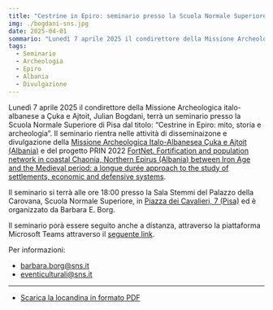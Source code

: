 ```yaml
---
title: "Cestrine in Epiro: seminario presso la Scuola Normale Superiore di Pisa"
img: ./bogdani-sns.jpg
date: 2025-04-01
sommario: "Lunedì 7 aprile 2025 il condirettore della Missione Archeologica italo-albanese a Çuka e Ajtoit, Julian Bogdani, terrà un seminario presso la Scuola Normale Superiore di Pisa dal titolo: “Cestrine in Epiro: mito, storia e archeologia”"
tags:
  - Seminario
  - Archeologia
  - Epiro
  - Albania
  - Divulgazione
---
```


Lunedì 7 aprile 2025 il condirettore della Missione Archeologica italo-albanese a Çuka e Ajtoit, Julian Bogdani, terrà un seminario presso la Scuola Normale Superiore di Pisa dal titolo: “Cestrine in Epiro: mito, storia e archeologia”. Il seminario rientra nelle attività di disseminaizone e divulgazione della [Missione Archeologica Italo-Albanesea Çuka e Ajtoit (Albania)](https://lad.saras.uniroma1.it/ricerca/missione-archeologica-sapienza-a-cuka-e-ajtoit-albania/) e del progetto PRIN 2022 [FortNet. Fortification and population network in coastal Chaonia, Northern Epirus (Albania) between Iron Age and the Medieval period: a longue durée approach to the study of settlements, economic and defensive systems](https://lad.saras.uniroma1.it/ricerca/fortnet-project-prin-2022/).

Il seminario si terrà alle ore 18:00 presso la Sala Stemmi del Palazzo della Carovana, Scuola Normale Superiore, in [Piazza dei Cavalieri, 7 (Pisa)](https://maps.app.goo.gl/qBDs8346vd7PiFjv9) ed è organizzato da Barbara E. Borg.

Il seminario porà essere seguito anche a distanza, attraverso la piattaforma Microsoft Teams attraverso il [seguente link](https://teams.microsoft.com/l/meetup-join/19%3ameeting_MTIzZGMyMjctMzE3MS00MjZhLWJlOWYtMjMwNTMwZTEyOTQ0%40thread.v2/0?context=%7b%22Tid%22%3a%2260240b54-f639-46a1-bf85-a1aba95550fe%22%2c%22Oid%22%3a%226ce7268c-ee6d-4a04-8d7f-39b29d47af0d%22%7d).

Per informazioni: 
- [barbara.borg@sns.it](mailto:barbara.borg@sns.it)
- [eventiculturali@sns.it](mailto:eventiculturali@sns.it)


---

- [Scarica la locandina in formato PDF](./20250407_Julian_Bogdani.pdf)